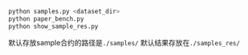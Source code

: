 ```bash
python samples.py <dataset_dir>
python paper_bench.py
python show_sample_res.py
```

默认存放sample合约的路径是`./samples/`
默认结果存放在`./samples_res/`